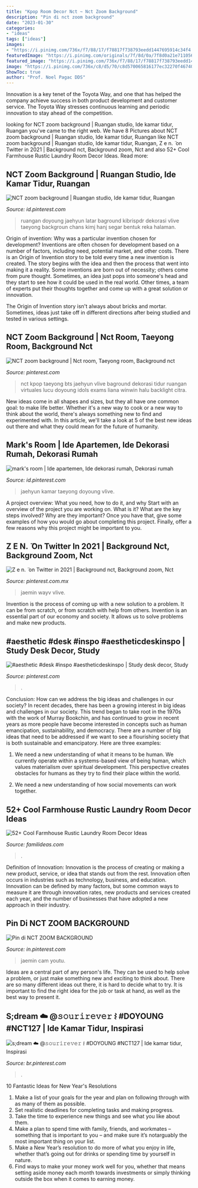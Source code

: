 ```yaml
---
title: "Kpop Room Decor Nct ~ Nct Zoom Background"
description: "Pin di nct zoom background"
date: "2023-01-30"
categories:
- "ideas"
tags: ["ideas"]
images:
- "https://i.pinimg.com/736x/f7/88/17/f78817f738793eedd1447695914c34f4.jpg"
featuredImage: "https://i.pinimg.com/originals/7f/8d/0a/7f8d0a21e711056751a37c6613321e8c.jpg"
featured_image: "https://i.pinimg.com/736x/f7/88/17/f78817f738793eedd1447695914c34f4.jpg"
image: "https://i.pinimg.com/736x/c8/d5/70/c8d570065816177ec32270f4674059c2.jpg"
ShowToc: true
author: "Prof. Noel Pagac DDS"
---
```



Innovation is a key tenet of the Toyota Way, and one that has helped the company achieve success in both product development and customer service. The Toyota Way stresses continuous learning and periodic innovation to stay ahead of the competition.

	

		
looking for NCT zoom background | Ruangan studio, Ide kamar tidur, Ruangan you've came to the right web. We have 8 Pictures about NCT zoom background | Ruangan studio, Ide kamar tidur, Ruangan like NCT zoom background | Ruangan studio, Ide kamar tidur, Ruangan, Z e n. ̈ on Twitter in 2021 | Background nct, Background zoom, Nct and also 52+ Cool Farmhouse Rustic Laundry Room Decor Ideas. Read more:
		
    
## NCT Zoom Background | Ruangan Studio, Ide Kamar Tidur, Ruangan

<img loading=lazy src="https://i.pinimg.com/736x/0d/fe/4c/0dfe4cc379e062172f52a73ae174a7f3.jpg" onerror="this.onerror=null;this.src='https://tse2.mm.bing.net/th?id=OIP.YzWSCbYgQNhF-jw815RRugHaEG&amp;pid=15.1';" alt="NCT zoom background | Ruangan studio, Ide kamar tidur, Ruangan">

_Source: id.pinterest.com_

>ruangan doyoung jaehyun latar baground kibrispdr dekorasi vlive taeyong backgroun chans kimj hanj segar bentuk reka halaman. 

	

Origin of invention: Why was a particular invention chosen for development?
Inventions are often chosen for development based on a number of factors, including need, potential market, and other costs. There is an Origin of Invention story to be told every time a new invention is created. The story begins with the idea and then the process that went into making it a reality. 
Some inventions are born out of necessity; others come from pure thought. Sometimes, an idea just pops into someone's head and they start to see how it could be used in the real world. Other times, a team of experts put their thoughts together and come up with a great solution or innovation. 

The Origin of Invention story isn't always about bricks and mortar. Sometimes, ideas just take off in different directions after being studied and tested in various settings.

    
## NCT Zoom Background | Nct Room, Taeyong Room, Background Nct

<img loading=lazy src="https://i.pinimg.com/736x/c8/d5/70/c8d570065816177ec32270f4674059c2.jpg" onerror="this.onerror=null;this.src='https://tse4.mm.bing.net/th?id=OIP.EyEnGHCIvyCEKPlGzboqpQHaEk&amp;pid=15.1';" alt="NCT zoom background | Nct room, Taeyong room, Background nct">

_Source: pinterest.com_

>nct kpop taeyong bts jaehyun vlive baground dekorasi tidur ruangan virtuales lucu doyoung idols exams liana winwin halu backlight citra. 

	

New ideas come in all shapes and sizes, but they all have one common goal: to make life better. Whether it's a new way to cook or a new way to think about the world, there's always something new to find and experimented with. In this article, we'll take a look at 5 of the best new ideas out there and what they could mean for the future of humanity.

    
## Mark&#039;s Room | Ide Apartemen, Ide Dekorasi Rumah, Dekorasi Rumah

<img loading=lazy src="https://i.pinimg.com/736x/f7/88/17/f78817f738793eedd1447695914c34f4.jpg" onerror="this.onerror=null;this.src='https://tse3.mm.bing.net/th?id=OIP.Ijt9WUMQSfJgCUvueG5nHAHaEP&amp;pid=15.1';" alt="mark&#039;s room | Ide apartemen, Ide dekorasi rumah, Dekorasi rumah">

_Source: id.pinterest.com_

>jaehyun kamar taeyong doyoung vlive. 

	

A project overview: What you need, how to do it, and why
Start with an overview of the project you are working on. What is it? What are the key steps involved? Why are they important? Once you have that, give some examples of how you would go about completing this project. Finally, offer a few reasons why this project might be important to you.

    
## Z E N. ̈ On Twitter In 2021 | Background Nct, Background Zoom, Nct

<img loading=lazy src="https://i.pinimg.com/736x/61/11/c4/6111c40cfd35a1f657ef294603bcecc4.jpg" onerror="this.onerror=null;this.src='https://tse3.mm.bing.net/th?id=OIP.Qog3eDBfARXDoiWoiBW3dgHaEd&amp;pid=15.1';" alt="Z e n. ̈ on Twitter in 2021 | Background nct, Background zoom, Nct">

_Source: pinterest.com.mx_

>jaemin wayv vlive. 

	

Invention is the process of coming up with a new solution to a problem. It can be from scratch, or from scratch with help from others. Invention is an essential part of our economy and society. It allows us to solve problems and make new products.

    
## #aesthetic #desk #inspo #aestheticdeskinspo | Study Desk Decor, Study

<img loading=lazy src="https://i.pinimg.com/736x/12/80/9f/12809f21cd6cf8bba74d777da4f84954.jpg" onerror="this.onerror=null;this.src='https://tse2.mm.bing.net/th?id=OIP._zsE-oE0LdVG1uhP1migJQHaHQ&amp;pid=15.1';" alt="#aesthetic #desk #inspo #aestheticdeskinspo | Study desk decor, Study">

_Source: pinterest.com_

>. 

	

Conclusion: How can we address the big ideas and challenges in our society?
In recent decades, there has been a growing interest in big ideas and challenges in our society. This trend began to take root in the 1970s with the work of Murray Bookchin, and has continued to grow in recent years as more people have become interested in concepts such as human emancipation, sustainability, and democracy.
There are a number of big ideas that need to be addressed if we want to see a flourishing society that is both sustainable and emancipatory. Here are three examples:

1) We need a new understanding of what it means to be human. We currently operate within a systems-based view of being human, which values materialism over spiritual development. This perspective creates obstacles for humans as they try to find their place within the world.

2) We need a new understanding of how social movements can work together.

    
## 52+ Cool Farmhouse Rustic Laundry Room Decor Ideas

<img loading=lazy src="https://familideas.com/wp-content/uploads/2018/12/52-Cool-Farmhouse-Rustic-Laundry-Room-Decor-Ideas-36.jpg" onerror="this.onerror=null;this.src='https://tse1.mm.bing.net/th?id=OIP.Qjj_TTnXIf43FTm-NUoamwHaLI&amp;pid=15.1';" alt="52+ Cool Farmhouse Rustic Laundry Room Decor Ideas">

_Source: familideas.com_

>. 

	

Definition of Innovation:
Innovation is the process of creating or making a new product, service, or idea that stands out from the rest. Innovation often occurs in industries such as technology, business, and education. Innovation can be defined by many factors, but some common ways to measure it are through innovation rates, new products and services created each year, and the number of businesses that have adopted a new approach in their industry.

    
## Pin Di NCT ZOOM BACKGROUND

<img loading=lazy src="https://i.pinimg.com/736x/2f/63/17/2f6317d11d11ede6706ac6e90db73dfb.jpg" onerror="this.onerror=null;this.src='https://tse1.mm.bing.net/th?id=OIP.tY3_k4K5bSHXX1rfUH5uHgHaEK&amp;pid=15.1';" alt="Pin di NCT ZOOM BACKGROUND">

_Source: in.pinterest.com_

>jaemin cam youtu. 

	

Ideas are a central part of any person's life. They can be used to help solve a problem, or just make something new and exciting to think about. There are so many different ideas out there, it is hard to decide what to try. It is important to find the right idea for the job or task at hand, as well as the best way to present it.

    
## S;dream ☁️ @𝚜𝚘𝚞𝚛𝚒𝚛𝚎𝚟𝚎𝚛 ⌇ #DOYOUNG #NCT127 | Ide Kamar Tidur, Inspirasi

<img loading=lazy src="https://i.pinimg.com/originals/7f/8d/0a/7f8d0a21e711056751a37c6613321e8c.jpg" onerror="this.onerror=null;this.src='https://tse4.mm.bing.net/th?id=OIP.4J-tulxkKL3hvDeA5m6baAHaEK&amp;pid=15.1';" alt="s;dream ☁️ @𝚜𝚘𝚞𝚛𝚒𝚛𝚎𝚟𝚎𝚛 ⌇ #DOYOUNG #NCT127 | Ide kamar tidur, Inspirasi">

_Source: br.pinterest.com_

>. 

	

10 Fantastic Ideas for New Year's Resolutions
1. Make a list of your goals for the year and plan on following through with as many of them as possible. 
2. Set realistic deadlines for completing tasks and making progress. 
3. Take the time to experience new things and see what you like about them. 
4. Make a plan to spend time with family, friends, and workmates – something that is important to you – and make sure it’s notarguably the most important thing on your list. 
5. Make a New Year’s resolution to do more of what you enjoy in life, whether that’s going out for drinks or spending time by yourself in nature. 
6. Find ways to make your money work well for you, whether that means setting aside money each month towards investments or simply thinking outside the box when it comes to earning money.

